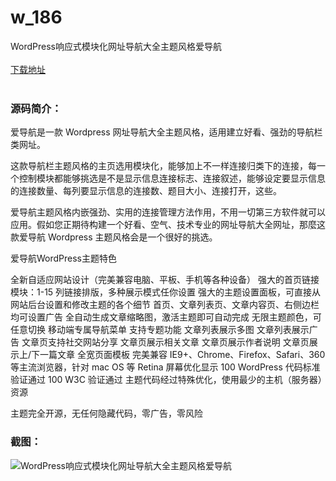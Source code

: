 # w_186
WordPress响应式模块化网址导航大全主题风格爱导航
<br/></br>
[下载地址](https://www.uuid2.com/186.html "下载地址")
<br/></br>
<h3>源码简介：</h3>
<p>爱导航是一款 Wordpress 网址导航大全主题风格，适用建立好看、强劲的导航栏类网址。

这款导航栏主题风格的主页选用模块化，能够加上不一样连接归类下的连接，每一个控制模块都能够挑选是不是显示信息连接标志、连接叙述，能够设定要显示信息的连接数量、每列要显示信息的连接数、题目大小、连接打开，这些。

爱导航主题风格内嵌强劲、实用的连接管理方法作用，不用一切第三方软件就可以应用。假如您正期待构建一个好看、空气、技术专业的网址导航大全网址，那麼这款爱导航 Wordpress 主题风格会是一个很好的挑选。<p>
<p>爱导航WordPress主题特色<p>
<p>全新自适应网站设计（完美兼容电脑、平板、手机等各种设备）
强大的首页链接模块：1-15 列链接排版，多种展示模式任你设置
强大的主题设置面板，可直接从网站后台设置和修改主题的各个细节
首页、文章列表页、文章内容页、右侧边栏均可设置广告
全自动生成文章缩略图，激活主题即可自动完成
无限主题颜色，可任意切换
移动端专属导航菜单
支持专题功能
文章列表展示多图
文章列表展示广告
文章页支持社交网站分享
文章页展示相关文章
文章页展示作者说明
文章页展示上/下一篇文章
全宽页面模板
完美兼容 IE9+、Chrome、Firefox、Safari、360 等主流浏览器，针对 mac OS 等 Retina 屏幕优化显示
100 WordPress 代码标准验证通过
100 W3C 验证通过
主题代码经过特殊优化，使用最少的主机（服务器）资源<p>
<p>主题完全开源，无任何隐藏代码，零广告，零风险<p>
<h3>截图：</h3>
<img src="https://www.uuid2.com/wp-content/uploads/img/202105/3147abb748.png" alt="WordPress响应式模块化网址导航大全主题风格爱导航">
